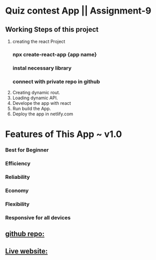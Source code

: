 # Quiz contest App || Assignment-9

## Working Steps of this project

1. creating the react Project
    ### npx create-react-app {app name}
    ### instal necessary library
    ### connect with private repo in github
2. Creating dynamic rout.
3. Loading dynamic API.
4. Develope the app with react
5. Run build the App.
6. Deploy the app in netlify.com

# Features of This App ~ **v1.0**
### Best for Beginner 
### Efficiency
### Reliability
### Economy
### Flexibility
### Responsive for all devices

## [github repo:](https://github.com/programming-hero-web-course2/b6-quiz-crackerz-UhaiMong) 

## [Live website:](https://boisterous-rabanadas-750d6a.netlify.app/)



